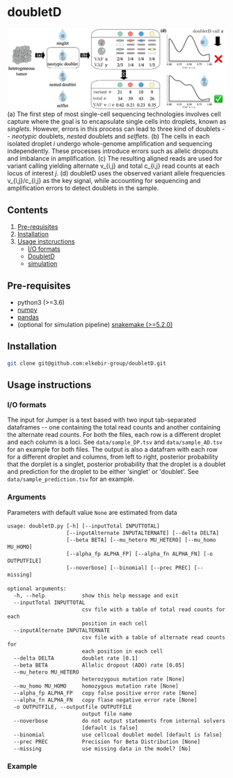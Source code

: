 # doubletD

![Overview of doubletD](doubletD_overview.png)
(a) The first step of most single-cell sequencing technologies involves cell capture where the goal is to encapsulate single cells into droplets, known as *singlets*.
However, errors in this process can lead to three kind of doublets -- *neotypic* doublets, *nested* doublets and *selflets*.
(b) The cells in each isolated droplet *i* undergo whole-genome amplification and sequencing independently.
These processes introduce errors such as allelic dropouts and imbalance in amplification.
(c) The resulting aligned reads are used for variant calling yielding alternate v_{i,j} and total c_{i,j} read counts at each locus of interest *j*.
(d) doubletD uses the observed variant allele frequencies v_{i,j}/c_{i,j} as the key signal, while accounting for sequencing and amplification errors to detect doublets in the sample.

## Contents

  1. [Pre-requisites](#pre-requisites)
  2. [Installation](#installation)
  3. [Usage instcructions](#usage)
     * [I/O formats](#io)
     * [DoubletD](#doubletD)
     * [simulation](#simulation)

<a name="pre-requisites"></a>
## Pre-requisites
+ python3 (>=3.6)
+ [numpy](https://numpy.org/doc/)
+ [pandas](https://pandas.pydata.org/pandas-docs/stable/index.html)
+ (optional for simulation pipeline) [snakemake (>=5.2.0)](https://snakemake.readthedocs.io)

<a name="installation"></a>
## Installation

```bash
git clone git@github.com:elkebir-group/doubletD.git
```

<a name="usage"></a>
## Usage instructions

<a name="io"></a>
### I/O formats
The input for Jumper is a text based with two input tab-separated dataframes -- one containing the total read counts and another containing the alternate read counts.
For both the files, each row is a different droplet and each column is a loci.
See `data/sample_DP.tsv` and `data/sample_AD.tsv` for an example for both files.
The output is also a datafram with each row for a different droplet and columns, from left to right, posterior probability that the dorplet is a singlet, posterior probability that the droplet is a doublet and prediction for the droplet to be either 'singlet' or 'doublet'.
See `data/sample_prediction.tsv` for an example.

### Arguments

Parameters with default value `None` are estimated from data

    usage: doubletD.py [-h] [--inputTotal INPUTTOTAL]
                       [--inputAlternate INPUTALTERNATE] [--delta DELTA]
                       [--beta BETA] [--mu_hetero MU_HETERO] [--mu_homo MU_HOMO]
                       [--alpha_fp ALPHA_FP] [--alpha_fn ALPHA_FN] [-o OUTPUTFILE]
                       [--noverbose] [--binomial] [--prec PREC] [--missing]

    optional arguments:
      -h, --help            show this help message and exit
      --inputTotal INPUTTOTAL
                            csv file with a table of total read counts for each
                            position in each cell
      --inputAlternate INPUTALTERNATE
                            csv file with a table of alternate read counts for
                            each position in each cell
      --delta DELTA         doublet rate [0.1]
      --beta BETA           Allelic dropout (ADO) rate [0.05]
      --mu_hetero MU_HETERO
                            heterozygous mutation rate [None]
      --mu_homo MU_HOMO     homozygous mutation rate [None]
      --alpha_fp ALPHA_FP   copy false positive error rate [None]
      --alpha_fn ALPHA_FN   copy flase negative error rate [None]
      -o OUTPUTFILE, --outputfile OUTPUTFILE
                            output file name
      --noverbose           do not output statements from internal solvers
                            [default is false]
      --binomial            use cellcoal doublet model [default is false]
      --prec PREC           Precision for Beta Distribution [None]
      --missing             use missing data in the model? [No]



### Example

